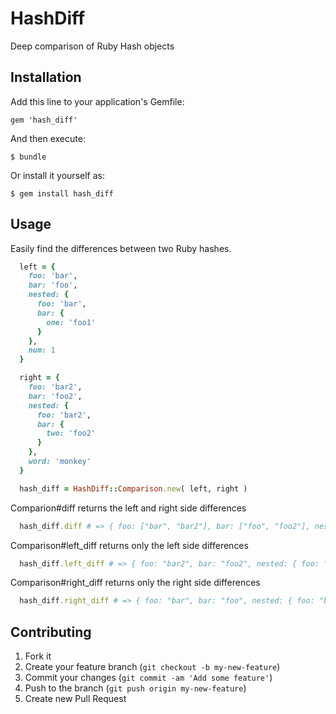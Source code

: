 # HashDiff

Deep comparison of Ruby Hash objects

## Installation

Add this line to your application's Gemfile:

    gem 'hash_diff'

And then execute:

    $ bundle

Or install it yourself as:

    $ gem install hash_diff

## Usage

Easily find the differences between two Ruby hashes.

```ruby
  left = { 
    foo: 'bar',  
    bar: 'foo',  
    nested: { 
      foo: 'bar',  
      bar: { 
        one: 'foo1' 
      } 
    }, 
    num: 1 
  }

  right = { 
    foo: 'bar2', 
    bar: 'foo2', 
    nested: { 
      foo: 'bar2', 
      bar: { 
        two: 'foo2' 
      } 
    }, 
    word: 'monkey' 
  }

  hash_diff = HashDiff::Comparison.new( left, right )
```

Comparion#diff returns the left and right side differences

```ruby
  hash_diff.diff # => { foo: ["bar", "bar2"], bar: ["foo", "foo2"], nested: { foo: ["bar", "bar2"], bar: { one: ["foo1", nil], two: [nil, "foo2"] } }, num:  [1, nil], word: [nil, "monkey"] }
```

Comparison#left_diff returns only the left side differences

```ruby
  hash_diff.left_diff # => { foo: "bar2", bar: "foo2", nested: { foo: "bar2", bar: { one: nil, two: "foo2" } }, num:  nil, word: "monkey" }
```

Comparison#right_diff returns only the right side differences

```ruby
  hash_diff.right_diff # => { foo: "bar", bar: "foo", nested: { foo: "bar", bar: { one: "foo1", two: nil } }, num:  1, word: nil }
```

## Contributing

1. Fork it
2. Create your feature branch (`git checkout -b my-new-feature`)
3. Commit your changes (`git commit -am 'Add some feature'`)
4. Push to the branch (`git push origin my-new-feature`)
5. Create new Pull Request
